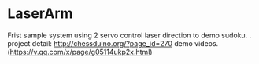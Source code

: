 # LaserArm
Frist sample system using 2 servo control laser direction to demo sudoku.
.
project detail: http://chessduino.org/?page_id=270
demo videos.(https://v.qq.com/x/page/g05114ukp2x.html) 
